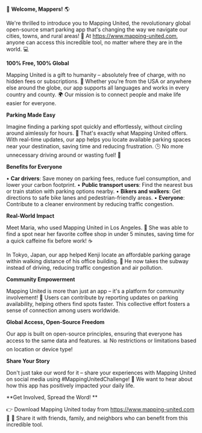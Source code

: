 🚀 **Welcome, Mappers!** 🌎

We're thrilled to introduce you to Mapping United, the revolutionary global open-source smart parking app that's changing the way we navigate our cities, towns, and rural areas! 🌟 At https://www.mapping-united.com, anyone can access this incredible tool, no matter where they are in the world. 💻

**100% Free, 100% Global**

Mapping United is a gift to humanity – absolutely free of charge, with no hidden fees or subscriptions. 🙏 Whether you're from the USA or anywhere else around the globe, our app supports all languages and works in every country and county. 🌍 Our mission is to connect people and make life easier for everyone.

**Parking Made Easy**

Imagine finding a parking spot quickly and effortlessly, without circling around aimlessly for hours. 🚗 That's exactly what Mapping United offers. With real-time updates, our app helps you locate available parking spaces near your destination, saving time and reducing frustration. 🕒 No more unnecessary driving around or wasting fuel! 💪

**Benefits for Everyone**

• **Car drivers**: Save money on parking fees, reduce fuel consumption, and lower your carbon footprint.
• **Public transport users**: Find the nearest bus or train station with parking options nearby.
• **Bikers and walkers**: Get directions to safe bike lanes and pedestrian-friendly areas.
• **Everyone**: Contribute to a cleaner environment by reducing traffic congestion.

**Real-World Impact**

Meet Maria, who used Mapping United in Los Angeles. 🌴 She was able to find a spot near her favorite coffee shop in under 5 minutes, saving time for a quick caffeine fix before work! ☕️

In Tokyo, Japan, our app helped Kenji locate an affordable parking garage within walking distance of his office building. 💼 He now takes the subway instead of driving, reducing traffic congestion and air pollution.

**Community Empowerment**

Mapping United is more than just an app – it's a platform for community involvement! 🌈 Users can contribute by reporting updates on parking availability, helping others find spots faster. This collective effort fosters a sense of connection among users worldwide.

**Global Access, Open-Source Freedom**

Our app is built on open-source principles, ensuring that everyone has access to the same data and features. 📊 No restrictions or limitations based on location or device type! 

**Share Your Story**

Don't just take our word for it – share your experiences with Mapping United on social media using #MappingUnitedChallenge! 📢 We want to hear about how this app has positively impacted your daily life.

**Get Involved, Spread the Word! **

👉 Download Mapping United today from https://www.mapping-united.com 📲
🤝 Share it with friends, family, and neighbors who can benefit from this incredible tool.